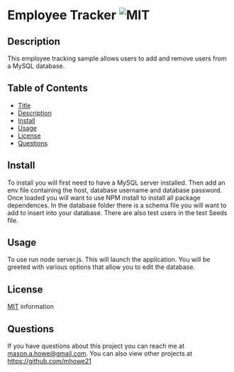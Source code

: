 
  # Employee Tracker ![MIT](https://img.shields.io/badge/license-MIT-green)

## Description
This employee tracking sample allows users to add and remove users from a MySQL database.

  ## Table of Contents
* [Title](#Title)
* [Description](#Description)
* [Install](#Install)
* [Usage](#Usage)
* [License](#License)
* [Questions](#Questions)


## Install
To install you will first need to have a MySQL server installed. Then add an env file containing the host, database username and database password. Once loaded you will want to use NPM install to install all package dependences. In the database folder there is a schema file you will want to add to insert into your database. There are also test users in the test Seeds file. 

  ## Usage
To use run node server.js. This will launch the application. You will be greeted with various options that allow you to edit the database. 

  ## License
[MIT](https://opensource.org/licenses/MIT) information
  
  ## Questions
If you have questions about this project you can reach me at <mason.a.howe@gmail.com>.
You can also view other projects at <https://github.com/mhowe21>
  
